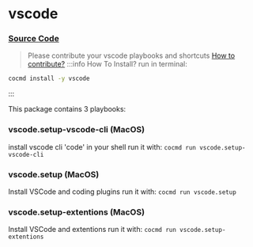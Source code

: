 # vscode
### [ Source Code ](https://github.com/cocmd/hub/tree/master/packages/vscode)
> Please contribute your vscode playbooks and shortcuts
> [How to contribute?](https://cocmd.org/docs/contributing)
:::info How To Install?
run in terminal:
```bash
cocmd install -y vscode
```
:::


This package contains 3 playbooks:

### vscode.setup-vscode-cli (MacOS)
install vscode cli 'code' in your shell
run it with: `cocmd run vscode.setup-vscode-cli`

### vscode.setup (MacOS)
Install VSCode and coding plugins
run it with: `cocmd run vscode.setup`

### vscode.setup-extentions (MacOS)
Install VSCode and extentions
run it with: `cocmd run vscode.setup-extentions`




